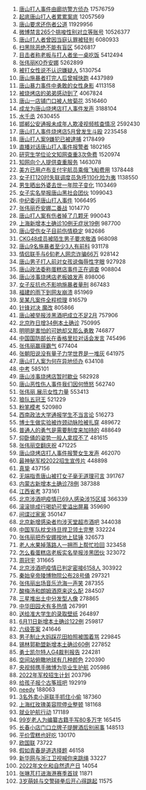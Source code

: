 1. [唐山打人事件由廊坊警方侦办](https://s.weibo.com//weibo?q=%23%E5%94%90%E5%B1%B1%E6%89%93%E4%BA%BA%E4%BA%8B%E4%BB%B6%E7%94%B1%E5%BB%8A%E5%9D%8A%E8%AD%A6%E6%96%B9%E4%BE%A6%E5%8A%9E%23&Refer=top) 17576759
2. [起底唐山打人者累累案底](https://s.weibo.com//weibo?q=%23%E8%B5%B7%E5%BA%95%E5%94%90%E5%B1%B1%E6%89%93%E4%BA%BA%E8%80%85%E7%B4%AF%E7%B4%AF%E6%A1%88%E5%BA%95%23&Refer=top) 12057569
3. [唐山要求还伤者公道](https://s.weibo.com//weibo?q=%23%E5%94%90%E5%B1%B1%E8%A6%81%E6%B1%82%E8%BF%98%E4%BC%A4%E8%80%85%E5%85%AC%E9%81%93%23&Refer=top) 11929956
4. [微博禁言265个挑唆性别对立等账号](https://s.weibo.com//weibo?q=%23%E5%BE%AE%E5%8D%9A%E7%A6%81%E8%A8%80265%E4%B8%AA%E6%8C%91%E5%94%86%E6%80%A7%E5%88%AB%E5%AF%B9%E7%AB%8B%E7%AD%89%E8%B4%A6%E5%8F%B7%23&Refer=top) 10526377
5. [唐山打人者曾因当庭认罪被轻判](https://s.weibo.com//weibo?q=%23%E5%94%90%E5%B1%B1%E6%89%93%E4%BA%BA%E8%80%85%E6%9B%BE%E5%9B%A0%E5%BD%93%E5%BA%AD%E8%AE%A4%E7%BD%AA%E8%A2%AB%E8%BD%BB%E5%88%A4%23&Refer=top) 6080933
6. [扫黑除恶绝不能有盲区](https://s.weibo.com//weibo?q=%23%E6%89%AB%E9%BB%91%E9%99%A4%E6%81%B6%E7%BB%9D%E4%B8%8D%E8%83%BD%E6%9C%89%E7%9B%B2%E5%8C%BA%23&Refer=top) 5626817
7. [目击者称老板与打人者坐一桌吃饭](https://s.weibo.com//weibo?q=%23%E7%9B%AE%E5%87%BB%E8%80%85%E7%A7%B0%E8%80%81%E6%9D%BF%E4%B8%8E%E6%89%93%E4%BA%BA%E8%80%85%E5%9D%90%E4%B8%80%E6%A1%8C%E5%90%83%E9%A5%AD%23&Refer=top) 5412494
8. [张伟丽KO乔安娜](https://s.weibo.com//weibo?q=%23%E5%BC%A0%E4%BC%9F%E4%B8%BDKO%E4%B9%94%E5%AE%89%E5%A8%9C%23&Refer=top) 5262899
9. [被打女性说不认识嫌疑人](https://s.weibo.com//weibo?q=%23%E8%A2%AB%E6%89%93%E5%A5%B3%E6%80%A7%E8%AF%B4%E4%B8%8D%E8%AE%A4%E8%AF%86%E5%AB%8C%E7%96%91%E4%BA%BA%23&Refer=top) 5130754
10. [唐山施暴者打完人后曾喊快跑](https://s.weibo.com//weibo?q=%23%E5%94%90%E5%B1%B1%E6%96%BD%E6%9A%B4%E8%80%85%E6%89%93%E5%AE%8C%E4%BA%BA%E5%90%8E%E6%9B%BE%E5%96%8A%E5%BF%AB%E8%B7%91%23&Refer=top) 4437989
11. [唐山暴力事件中勇敢的女性身影](https://s.weibo.com//weibo?q=%23%E5%94%90%E5%B1%B1%E6%9A%B4%E5%8A%9B%E4%BA%8B%E4%BB%B6%E4%B8%AD%E5%8B%87%E6%95%A2%E7%9A%84%E5%A5%B3%E6%80%A7%E8%BA%AB%E5%BD%B1%23&Refer=top) 4113158
12. [被烧烤店的弟弟感动到了](https://s.weibo.com//weibo?q=%23%E8%A2%AB%E7%83%A7%E7%83%A4%E5%BA%97%E7%9A%84%E5%BC%9F%E5%BC%9F%E6%84%9F%E5%8A%A8%E5%88%B0%E4%BA%86%23&Refer=top) 4067824
13. [唐山一店铺门口被人放菊花](https://s.weibo.com//weibo?q=%23%E5%94%90%E5%B1%B1%E4%B8%80%E5%BA%97%E9%93%BA%E9%97%A8%E5%8F%A3%E8%A2%AB%E4%BA%BA%E6%94%BE%E8%8F%8A%E8%8A%B1%23&Refer=top) 3516460
14. [成龙为唐山烧烤店打人事件发声](https://s.weibo.com//weibo?q=%23%E6%88%90%E9%BE%99%E4%B8%BA%E5%94%90%E5%B1%B1%E7%83%A7%E7%83%A4%E5%BA%97%E6%89%93%E4%BA%BA%E4%BA%8B%E4%BB%B6%E5%8F%91%E5%A3%B0%23&Refer=top) 3188104
15. [水千丞](https://s.weibo.com//weibo?q=%E6%B0%B4%E5%8D%83%E4%B8%9E&Refer=top) 2630455
16. [邯郸公安通报未成年人欺凌视频核查情况](https://s.weibo.com//weibo?q=%23%E9%82%AF%E9%83%B8%E5%85%AC%E5%AE%89%E9%80%9A%E6%8A%A5%E6%9C%AA%E6%88%90%E5%B9%B4%E4%BA%BA%E6%AC%BA%E5%87%8C%E8%A7%86%E9%A2%91%E6%A0%B8%E6%9F%A5%E6%83%85%E5%86%B5%23&Refer=top) 2592430
17. [唐山打人事件烧烤店5月曾发生斗殴](https://s.weibo.com//weibo?q=%23%E5%94%90%E5%B1%B1%E6%89%93%E4%BA%BA%E4%BA%8B%E4%BB%B6%E7%83%A7%E7%83%A4%E5%BA%975%E6%9C%88%E6%9B%BE%E5%8F%91%E7%94%9F%E6%96%97%E6%AE%B4%23&Refer=top) 2235458
18. [唐山打人案9嫌犯已被逮捕](https://s.weibo.com//weibo?q=%23%E5%94%90%E5%B1%B1%E6%89%93%E4%BA%BA%E6%A1%889%E5%AB%8C%E7%8A%AF%E5%B7%B2%E8%A2%AB%E9%80%AE%E6%8D%95%23&Refer=top) 2178499
19. [直播对话唐山打人事件报警者](https://s.weibo.com//weibo?q=%23%E7%9B%B4%E6%92%AD%E5%AF%B9%E8%AF%9D%E5%94%90%E5%B1%B1%E6%89%93%E4%BA%BA%E4%BA%8B%E4%BB%B6%E6%8A%A5%E8%AD%A6%E8%80%85%23&Refer=top) 1802165
20. [研究生学位论文知网查重3次免费](https://s.weibo.com//weibo?q=%23%E7%A0%94%E7%A9%B6%E7%94%9F%E5%AD%A6%E4%BD%8D%E8%AE%BA%E6%96%87%E7%9F%A5%E7%BD%91%E6%9F%A5%E9%87%8D3%E6%AC%A1%E5%85%8D%E8%B4%B9%23&Refer=top) 1520974
21. [知网向个人提供查重服务](https://s.weibo.com//weibo?q=%23%E7%9F%A5%E7%BD%91%E5%90%91%E4%B8%AA%E4%BA%BA%E6%8F%90%E4%BE%9B%E6%9F%A5%E9%87%8D%E6%9C%8D%E5%8A%A1%23&Refer=top) 1463078
22. [美方已用卢布支付宇航员乘俄飞船费用](https://s.weibo.com//weibo?q=%23%E7%BE%8E%E6%96%B9%E5%B7%B2%E7%94%A8%E5%8D%A2%E5%B8%83%E6%94%AF%E4%BB%98%E5%AE%87%E8%88%AA%E5%91%98%E4%B9%98%E4%BF%84%E9%A3%9E%E8%88%B9%E8%B4%B9%E7%94%A8%23&Refer=top) 1378448
23. [女子打120时失联调度员急呼110化险为夷](https://s.weibo.com//weibo?q=%23%E5%A5%B3%E5%AD%90%E6%89%93120%E6%97%B6%E5%A4%B1%E8%81%94%E8%B0%83%E5%BA%A6%E5%91%98%E6%80%A5%E5%91%BC110%E5%8C%96%E9%99%A9%E4%B8%BA%E5%A4%B7%23&Refer=top) 1138550
24. [男生晒出外婆去世一年院子变化](https://s.weibo.com//weibo?q=%23%E7%94%B7%E7%94%9F%E6%99%92%E5%87%BA%E5%A4%96%E5%A9%86%E5%8E%BB%E4%B8%96%E4%B8%80%E5%B9%B4%E9%99%A2%E5%AD%90%E5%8F%98%E5%8C%96%23&Refer=top) 1103469
25. [女子实名举报唐山黑社会团伙](https://s.weibo.com//weibo?q=%E5%A5%B3%E5%AD%90%E5%AE%9E%E5%90%8D%E4%B8%BE%E6%8A%A5%E5%94%90%E5%B1%B1%E9%BB%91%E7%A4%BE%E4%BC%9A%E5%9B%A2%E4%BC%99&Refer=top) 1099043
26. [中纪委评唐山打人事件](https://s.weibo.com//weibo?q=%23%E4%B8%AD%E7%BA%AA%E5%A7%94%E8%AF%84%E5%94%90%E5%B1%B1%E6%89%93%E4%BA%BA%E4%BA%8B%E4%BB%B6%23&Refer=top) 1066495
27. [张伟丽乔安娜二番战](https://s.weibo.com//weibo?q=%23%E5%BC%A0%E4%BC%9F%E4%B8%BD%E4%B9%94%E5%AE%89%E5%A8%9C%E4%BA%8C%E7%95%AA%E6%88%98%23&Refer=top) 1014770
28. [唐山打人案有伤者掉了几颗牙](https://s.weibo.com//weibo?q=%23%E5%94%90%E5%B1%B1%E6%89%93%E4%BA%BA%E6%A1%88%E6%9C%89%E4%BC%A4%E8%80%85%E6%8E%89%E4%BA%86%E5%87%A0%E9%A2%97%E7%89%99%23&Refer=top) 990043
29. [上海新增本土确诊10例无症状19例](https://s.weibo.com//weibo?q=%23%E4%B8%8A%E6%B5%B7%E6%96%B0%E5%A2%9E%E6%9C%AC%E5%9C%9F%E7%A1%AE%E8%AF%8A10%E4%BE%8B%E6%97%A0%E7%97%87%E7%8A%B619%E4%BE%8B%23&Refer=top) 987700
30. [唐山受伤女子目前伤情稳定](https://s.weibo.com//weibo?q=%23%E5%94%90%E5%B1%B1%E5%8F%97%E4%BC%A4%E5%A5%B3%E5%AD%90%E7%9B%AE%E5%89%8D%E4%BC%A4%E6%83%85%E7%A8%B3%E5%AE%9A%23&Refer=top) 982686
31. [CKG48成员被陌生男子要求敬酒](https://s.weibo.com//weibo?q=CKG48%E6%88%90%E5%91%98%E8%A2%AB%E9%99%8C%E7%94%9F%E7%94%B7%E5%AD%90%E8%A6%81%E6%B1%82%E6%95%AC%E9%85%92&Refer=top) 968098
32. [唐山9名施暴者至少3人有前科](https://s.weibo.com//weibo?q=%23%E5%94%90%E5%B1%B19%E5%90%8D%E6%96%BD%E6%9A%B4%E8%80%85%E8%87%B3%E5%B0%913%E4%BA%BA%E6%9C%89%E5%89%8D%E7%A7%91%23&Refer=top) 931178
33. [情侣联手与6旬老人网恋诈骗66万](https://s.weibo.com//weibo?q=%23%E6%83%85%E4%BE%A3%E8%81%94%E6%89%8B%E4%B8%8E6%E6%97%AC%E8%80%81%E4%BA%BA%E7%BD%91%E6%81%8B%E8%AF%88%E9%AA%9766%E4%B8%87%23&Refer=top) 928142
34. [唐山男子打人前对女孩说侮辱性字眼](https://s.weibo.com//weibo?q=%23%E5%94%90%E5%B1%B1%E7%94%B7%E5%AD%90%E6%89%93%E4%BA%BA%E5%89%8D%E5%AF%B9%E5%A5%B3%E5%AD%A9%E8%AF%B4%E4%BE%AE%E8%BE%B1%E6%80%A7%E5%AD%97%E7%9C%BC%23&Refer=top) 927928
35. [唐山政法委称蛋糕店事件正在调查](https://s.weibo.com//weibo?q=%23%E5%94%90%E5%B1%B1%E6%94%BF%E6%B3%95%E5%A7%94%E7%A7%B0%E8%9B%8B%E7%B3%95%E5%BA%97%E4%BA%8B%E4%BB%B6%E6%AD%A3%E5%9C%A8%E8%B0%83%E6%9F%A5%23&Refer=top) 908804
36. [唐山涉事烧烤店老板娘发声](https://s.weibo.com//weibo?q=%23%E5%94%90%E5%B1%B1%E6%B6%89%E4%BA%8B%E7%83%A7%E7%83%A4%E5%BA%97%E8%80%81%E6%9D%BF%E5%A8%98%E5%8F%91%E5%A3%B0%23&Refer=top) 898006
37. [女子反抗也不影响施暴者量刑](https://s.weibo.com//weibo?q=%23%E5%A5%B3%E5%AD%90%E5%8F%8D%E6%8A%97%E4%B9%9F%E4%B8%8D%E5%BD%B1%E5%93%8D%E6%96%BD%E6%9A%B4%E8%80%85%E9%87%8F%E5%88%91%23&Refer=top) 867483
38. [福建的雨下到网友崩溃](https://s.weibo.com//weibo?q=%23%E7%A6%8F%E5%BB%BA%E7%9A%84%E9%9B%A8%E4%B8%8B%E5%88%B0%E7%BD%91%E5%8F%8B%E5%B4%A9%E6%BA%83%23&Refer=top) 851969
39. [吴某凡案件全程梳理](https://s.weibo.com//weibo?q=%23%E5%90%B4%E6%9F%90%E5%87%A1%E6%A1%88%E4%BB%B6%E5%85%A8%E7%A8%8B%E6%A2%B3%E7%90%86%23&Refer=top) 816579
40. [针锋对决 魔改](https://s.weibo.com//weibo?q=%E9%92%88%E9%94%8B%E5%AF%B9%E5%86%B3%20%E9%AD%94%E6%94%B9&Refer=top) 805866
41. [唐山被举报涉黑酒吧成立不足2月](https://s.weibo.com//weibo?q=%23%E5%94%90%E5%B1%B1%E8%A2%AB%E4%B8%BE%E6%8A%A5%E6%B6%89%E9%BB%91%E9%85%92%E5%90%A7%E6%88%90%E7%AB%8B%E4%B8%8D%E8%B6%B32%E6%9C%88%23&Refer=top) 757906
42. [北京昨日增34例本土确诊](https://s.weibo.com//weibo?q=%23%E5%8C%97%E4%BA%AC%E6%98%A8%E6%97%A5%E5%A2%9E34%E4%BE%8B%E6%9C%AC%E5%9C%9F%E7%A1%AE%E8%AF%8A%23&Refer=top) 750995
43. [明明是害怕的可她却又那么勇敢](https://s.weibo.com//weibo?q=%23%E6%98%8E%E6%98%8E%E6%98%AF%E5%AE%B3%E6%80%95%E7%9A%84%E5%8F%AF%E5%A5%B9%E5%8D%B4%E5%8F%88%E9%82%A3%E4%B9%88%E5%8B%87%E6%95%A2%23&Refer=top) 746877
44. [中国国防部长在香格里拉对话会发言](https://s.weibo.com//weibo?q=%23%E4%B8%AD%E5%9B%BD%E5%9B%BD%E9%98%B2%E9%83%A8%E9%95%BF%E5%9C%A8%E9%A6%99%E6%A0%BC%E9%87%8C%E6%8B%89%E5%AF%B9%E8%AF%9D%E4%BC%9A%E5%8F%91%E8%A8%80%23&Refer=top) 745496
45. [张伟丽赢得霸气](https://s.weibo.com//weibo?q=%23%E5%BC%A0%E4%BC%9F%E4%B8%BD%E8%B5%A2%E5%BE%97%E9%9C%B8%E6%B0%94%23&Refer=top) 677404
46. [张朝阳说没有量子力学世界是一堆灰](https://s.weibo.com//weibo?q=%23%E5%BC%A0%E6%9C%9D%E9%98%B3%E8%AF%B4%E6%B2%A1%E6%9C%89%E9%87%8F%E5%AD%90%E5%8A%9B%E5%AD%A6%E4%B8%96%E7%95%8C%E6%98%AF%E4%B8%80%E5%A0%86%E7%81%B0%23&Refer=top) 641975
47. [唐山打人案为何在异地侦办](https://s.weibo.com//weibo?q=%23%E5%94%90%E5%B1%B1%E6%89%93%E4%BA%BA%E6%A1%88%E4%B8%BA%E4%BD%95%E5%9C%A8%E5%BC%82%E5%9C%B0%E4%BE%A6%E5%8A%9E%23&Refer=top) 634108
48. [中考](https://s.weibo.com//weibo?q=%E4%B8%AD%E8%80%83&Refer=top) 585101
49. [唐山涉事烧烤店暂时歇业](https://s.weibo.com//weibo?q=%23%E5%94%90%E5%B1%B1%E6%B6%89%E4%BA%8B%E7%83%A7%E7%83%A4%E5%BA%97%E6%9A%82%E6%97%B6%E6%AD%87%E4%B8%9A%23&Refer=top) 582928
50. [唐山恶性伤人事件我们因何愤怒](https://s.weibo.com//weibo?q=%23%E5%94%90%E5%B1%B1%E6%81%B6%E6%80%A7%E4%BC%A4%E4%BA%BA%E4%BA%8B%E4%BB%B6%E6%88%91%E4%BB%AC%E5%9B%A0%E4%BD%95%E6%84%A4%E6%80%92%23&Refer=top) 562740
51. [张伟丽 展示女性力量](https://s.weibo.com//weibo?q=%E5%BC%A0%E4%BC%9F%E4%B8%BD%20%E5%B1%95%E7%A4%BA%E5%A5%B3%E6%80%A7%E5%8A%9B%E9%87%8F&Refer=top) 553413
52. [狼队五冠王](https://s.weibo.com//weibo?q=%23%E7%8B%BC%E9%98%9F%E4%BA%94%E5%86%A0%E7%8E%8B%23&Refer=top) 521229
53. [粉笔模考](https://s.weibo.com//weibo?q=%23%E7%B2%89%E7%AC%94%E6%A8%A1%E8%80%83%23&Refer=top) 520980
54. [西南政法大学通报学生不当言论](https://s.weibo.com//weibo?q=%23%E8%A5%BF%E5%8D%97%E6%94%BF%E6%B3%95%E5%A4%A7%E5%AD%A6%E9%80%9A%E6%8A%A5%E5%AD%A6%E7%94%9F%E4%B8%8D%E5%BD%93%E8%A8%80%E8%AE%BA%23&Refer=top) 516273
55. [博士生做实验被炸颈动脉险被扎穿](https://s.weibo.com//weibo?q=%23%E5%8D%9A%E5%A3%AB%E7%94%9F%E5%81%9A%E5%AE%9E%E9%AA%8C%E8%A2%AB%E7%82%B8%E9%A2%88%E5%8A%A8%E8%84%89%E9%99%A9%E8%A2%AB%E6%89%8E%E7%A9%BF%23&Refer=top) 489672
56. [普通人的勇气是需要制度来加持的](https://s.weibo.com//weibo?q=%23%E6%99%AE%E9%80%9A%E4%BA%BA%E7%9A%84%E5%8B%87%E6%B0%94%E6%98%AF%E9%9C%80%E8%A6%81%E5%88%B6%E5%BA%A6%E6%9D%A5%E5%8A%A0%E6%8C%81%E7%9A%84%23&Refer=top) 488649
57. [仰卧俑的姿势一般人拿捏不了](https://s.weibo.com//weibo?q=%23%E4%BB%B0%E5%8D%A7%E4%BF%91%E7%9A%84%E5%A7%BF%E5%8A%BF%E4%B8%80%E8%88%AC%E4%BA%BA%E6%8B%BF%E6%8D%8F%E4%B8%8D%E4%BA%86%23&Refer=top) 481615
58. [张伟丽空翻庆祝](https://s.weibo.com//weibo?q=%23%E5%BC%A0%E4%BC%9F%E4%B8%BD%E7%A9%BA%E7%BF%BB%E5%BA%86%E7%A5%9D%23&Refer=top) 471225
59. [唐山烧烤店打人事件报警女生发声](https://s.weibo.com//weibo?q=%23%E5%94%90%E5%B1%B1%E7%83%A7%E7%83%A4%E5%BA%97%E6%89%93%E4%BA%BA%E4%BA%8B%E4%BB%B6%E6%8A%A5%E8%AD%A6%E5%A5%B3%E7%94%9F%E5%8F%91%E5%A3%B0%23&Refer=top) 462070
60. [最神秘军校2022招生宣传片](https://s.weibo.com//weibo?q=%23%E6%9C%80%E7%A5%9E%E7%A7%98%E5%86%9B%E6%A0%A12022%E6%8B%9B%E7%94%9F%E5%AE%A3%E4%BC%A0%E7%89%87%23&Refer=top) 448898
61. [真挚](https://s.weibo.com//weibo?q=%E7%9C%9F%E6%8C%9A&Refer=top) 437156
62. [无端指责唐山被打女子毫无道理可言](https://s.weibo.com//weibo?q=%23%E6%97%A0%E7%AB%AF%E6%8C%87%E8%B4%A3%E5%94%90%E5%B1%B1%E8%A2%AB%E6%89%93%E5%A5%B3%E5%AD%90%E6%AF%AB%E6%97%A0%E9%81%93%E7%90%86%E5%8F%AF%E8%A8%80%23&Refer=top) 391767
63. [内蒙古新增本土确诊78例](https://s.weibo.com//weibo?q=%23%E5%86%85%E8%92%99%E5%8F%A4%E6%96%B0%E5%A2%9E%E6%9C%AC%E5%9C%9F%E7%A1%AE%E8%AF%8A78%E4%BE%8B%23&Refer=top) 387388
64. [江西省考](https://s.weibo.com//weibo?q=%23%E6%B1%9F%E8%A5%BF%E7%9C%81%E8%80%83%23&Refer=top) 373161
65. [北京涉酒吧疫情已69人感染涉15区域](https://s.weibo.com//weibo?q=%23%E5%8C%97%E4%BA%AC%E6%B6%89%E9%85%92%E5%90%A7%E7%96%AB%E6%83%85%E5%B7%B269%E4%BA%BA%E6%84%9F%E6%9F%93%E6%B6%8915%E5%8C%BA%E5%9F%9F%23&Refer=top) 366339
66. [滚滚排成行喝奶可爱溢出屏幕](https://s.weibo.com//weibo?q=%23%E6%BB%9A%E6%BB%9A%E6%8E%92%E6%88%90%E8%A1%8C%E5%96%9D%E5%A5%B6%E5%8F%AF%E7%88%B1%E6%BA%A2%E5%87%BA%E5%B1%8F%E5%B9%95%23&Refer=top) 359690
67. [间谍过家家](https://s.weibo.com//weibo?q=%23%E9%97%B4%E8%B0%8D%E8%BF%87%E5%AE%B6%E5%AE%B6%23&Refer=top) 350147
68. [北京新增感染者均涉天堂超市酒吧](https://s.weibo.com//weibo?q=%23%E5%8C%97%E4%BA%AC%E6%96%B0%E5%A2%9E%E6%84%9F%E6%9F%93%E8%80%85%E5%9D%87%E6%B6%89%E5%A4%A9%E5%A0%82%E8%B6%85%E5%B8%82%E9%85%92%E5%90%A7%23&Refer=top) 344038
69. [中国军队枕戈待旦捍卫领土完整](https://s.weibo.com//weibo?q=%23%E4%B8%AD%E5%9B%BD%E5%86%9B%E9%98%9F%E6%9E%95%E6%88%88%E5%BE%85%E6%97%A6%E6%8D%8D%E5%8D%AB%E9%A2%86%E5%9C%9F%E5%AE%8C%E6%95%B4%23&Refer=top) 332224
70. [张伟丽把乔安娜按地上猛锤](https://s.weibo.com//weibo?q=%23%E5%BC%A0%E4%BC%9F%E4%B8%BD%E6%8A%8A%E4%B9%94%E5%AE%89%E5%A8%9C%E6%8C%89%E5%9C%B0%E4%B8%8A%E7%8C%9B%E9%94%A4%23&Refer=top) 326573
71. [老人水果掉落路人一拥而上帮忙捡回](https://s.weibo.com//weibo?q=%23%E8%80%81%E4%BA%BA%E6%B0%B4%E6%9E%9C%E6%8E%89%E8%90%BD%E8%B7%AF%E4%BA%BA%E4%B8%80%E6%8B%A5%E8%80%8C%E4%B8%8A%E5%B8%AE%E5%BF%99%E6%8D%A1%E5%9B%9E%23&Refer=top) 323458
72. [怎么看蛋糕店老板实名举报涉黑团伙](https://s.weibo.com//weibo?q=%23%E6%80%8E%E4%B9%88%E7%9C%8B%E8%9B%8B%E7%B3%95%E5%BA%97%E8%80%81%E6%9D%BF%E5%AE%9E%E5%90%8D%E4%B8%BE%E6%8A%A5%E6%B6%89%E9%BB%91%E5%9B%A2%E4%BC%99%23&Refer=top) 323072
73. [周冠宇](https://s.weibo.com//weibo?q=%E5%91%A8%E5%86%A0%E5%AE%87&Refer=top) 311665
74. [北京涉酒吧疫情已判定密接6158人](https://s.weibo.com//weibo?q=%23%E5%8C%97%E4%BA%AC%E6%B6%89%E9%85%92%E5%90%A7%E7%96%AB%E6%83%85%E5%B7%B2%E5%88%A4%E5%AE%9A%E5%AF%86%E6%8E%A56158%E4%BA%BA%23&Refer=top) 303922
75. [秦始皇帝陵博物院公布28号俑](https://s.weibo.com//weibo?q=%23%E7%A7%A6%E5%A7%8B%E7%9A%87%E5%B8%9D%E9%99%B5%E5%8D%9A%E7%89%A9%E9%99%A2%E5%85%AC%E5%B8%8328%E5%8F%B7%E4%BF%91%23&Refer=top) 297321
76. [张伟丽出场音乐沧海一声笑](https://s.weibo.com//weibo?q=%23%E5%BC%A0%E4%BC%9F%E4%B8%BD%E5%87%BA%E5%9C%BA%E9%9F%B3%E4%B9%90%E6%B2%A7%E6%B5%B7%E4%B8%80%E5%A3%B0%E7%AC%91%23&Refer=top) 287355
77. [酸梅汤和朗姆酒原来这么配](https://s.weibo.com//weibo?q=%23%E9%85%B8%E6%A2%85%E6%B1%A4%E5%92%8C%E6%9C%97%E5%A7%86%E9%85%92%E5%8E%9F%E6%9D%A5%E8%BF%99%E4%B9%88%E9%85%8D%23&Refer=top) 284507
78. [三星堆出土中分发型人像](https://s.weibo.com//weibo?q=%23%E4%B8%89%E6%98%9F%E5%A0%86%E5%87%BA%E5%9C%9F%E4%B8%AD%E5%88%86%E5%8F%91%E5%9E%8B%E4%BA%BA%E5%83%8F%23&Refer=top) 278865
79. [中华田园犬有多热情](https://s.weibo.com//weibo?q=%23%E4%B8%AD%E5%8D%8E%E7%94%B0%E5%9B%AD%E7%8A%AC%E6%9C%89%E5%A4%9A%E7%83%AD%E6%83%85%23&Refer=top) 267991
80. [送给准大学生的录取壁纸](https://s.weibo.com//weibo?q=%23%E9%80%81%E7%BB%99%E5%87%86%E5%A4%A7%E5%AD%A6%E7%94%9F%E7%9A%84%E5%BD%95%E5%8F%96%E5%A3%81%E7%BA%B8%23&Refer=top) 264897
81. [6月11日新增本土确诊122例](https://s.weibo.com//weibo?q=%236%E6%9C%8811%E6%97%A5%E6%96%B0%E5%A2%9E%E6%9C%AC%E5%9C%9F%E7%A1%AE%E8%AF%8A122%E4%BE%8B%23&Refer=top) 259817
82. [六级答案](https://s.weibo.com//weibo?q=%23%E5%85%AD%E7%BA%A7%E7%AD%94%E6%A1%88%23&Refer=top) 241646
83. [男子制止大妈踩花田拍照被围着骂](https://s.weibo.com//weibo?q=%23%E7%94%B7%E5%AD%90%E5%88%B6%E6%AD%A2%E5%A4%A7%E5%A6%88%E8%B8%A9%E8%8A%B1%E7%94%B0%E6%8B%8D%E7%85%A7%E8%A2%AB%E5%9B%B4%E7%9D%80%E9%AA%82%23&Refer=top) 229845
84. [锡林郭勒盟新增本土确诊60例](https://s.weibo.com//weibo?q=%23%E9%94%A1%E6%9E%97%E9%83%AD%E5%8B%92%E7%9B%9F%E6%96%B0%E5%A2%9E%E6%9C%AC%E5%9C%9F%E7%A1%AE%E8%AF%8A60%E4%BE%8B%23&Refer=top) 227852
85. [勇士凯尔特人G4裁判报告](https://s.weibo.com//weibo?q=%23%E5%8B%87%E5%A3%AB%E5%87%AF%E5%B0%94%E7%89%B9%E4%BA%BAG4%E8%A3%81%E5%88%A4%E6%8A%A5%E5%91%8A%23&Refer=top) 224281
86. [空间站俯瞰地球有几种颜色](https://s.weibo.com//weibo?q=%23%E7%A9%BA%E9%97%B4%E7%AB%99%E4%BF%AF%E7%9E%B0%E5%9C%B0%E7%90%83%E6%9C%89%E5%87%A0%E7%A7%8D%E9%A2%9C%E8%89%B2%23&Refer=top) 220390
87. [央视频携手微博为毕业生护航](https://s.weibo.com//weibo?q=%23%E5%A4%AE%E8%A7%86%E9%A2%91%E6%90%BA%E6%89%8B%E5%BE%AE%E5%8D%9A%E4%B8%BA%E6%AF%95%E4%B8%9A%E7%94%9F%E6%8A%A4%E8%88%AA%23&Refer=top) 205986
88. [2022年军校招生计划](https://s.weibo.com//weibo?q=%232022%E5%B9%B4%E5%86%9B%E6%A0%A1%E6%8B%9B%E7%94%9F%E8%AE%A1%E5%88%92%23&Refer=top) 203796
89. [给孩子报个古筝班吧](https://s.weibo.com//weibo?q=%23%E7%BB%99%E5%AD%A9%E5%AD%90%E6%8A%A5%E4%B8%AA%E5%8F%A4%E7%AD%9D%E7%8F%AD%E5%90%A7%23&Refer=top) 192919
90. [needy](https://s.weibo.com//weibo?q=needy&Refer=top) 188063
91. [3名外卖小哥联手抓住小偷](https://s.weibo.com//weibo?q=%233%E5%90%8D%E5%A4%96%E5%8D%96%E5%B0%8F%E5%93%A5%E8%81%94%E6%89%8B%E6%8A%93%E4%BD%8F%E5%B0%8F%E5%81%B7%23&Refer=top) 187360
92. [上海红玫瑰美容院停业整顿](https://s.weibo.com//weibo?q=%23%E4%B8%8A%E6%B5%B7%E7%BA%A2%E7%8E%AB%E7%91%B0%E7%BE%8E%E5%AE%B9%E9%99%A2%E5%81%9C%E4%B8%9A%E6%95%B4%E9%A1%BF%23&Refer=top) 181168
93. [就业护航行动](https://s.weibo.com//weibo?q=%E5%B0%B1%E4%B8%9A%E6%8A%A4%E8%88%AA%E8%A1%8C%E5%8A%A8&Refer=top) 171189
94. [99岁老人为编纂古籍手写80多万字](https://s.weibo.com//weibo?q=%2399%E5%B2%81%E8%80%81%E4%BA%BA%E4%B8%BA%E7%BC%96%E7%BA%82%E5%8F%A4%E7%B1%8D%E6%89%8B%E5%86%9980%E5%A4%9A%E4%B8%87%E5%AD%97%23&Refer=top) 165415
95. [长春小店门口立牌子提醒酒后别闹事](https://s.weibo.com//weibo?q=%23%E9%95%BF%E6%98%A5%E5%B0%8F%E5%BA%97%E9%97%A8%E5%8F%A3%E7%AB%8B%E7%89%8C%E5%AD%90%E6%8F%90%E9%86%92%E9%85%92%E5%90%8E%E5%88%AB%E9%97%B9%E4%BA%8B%23&Refer=top) 148513
96. [平价雪糕也好吃](https://s.weibo.com//weibo?q=%23%E5%B9%B3%E4%BB%B7%E9%9B%AA%E7%B3%95%E4%B9%9F%E5%A5%BD%E5%90%83%23&Refer=top) 130170
97. [欧国联](https://s.weibo.com//weibo?q=%23%E6%AC%A7%E5%9B%BD%E8%81%94%23&Refer=top) 73722
98. [假如青春是道选择题](https://s.weibo.com//weibo?q=%23%E5%81%87%E5%A6%82%E9%9D%92%E6%98%A5%E6%98%AF%E9%81%93%E9%80%89%E6%8B%A9%E9%A2%98%23&Refer=top) 46158
99. [新华网与浙江卫视喊你来跳绳](https://s.weibo.com//weibo?q=%23%E6%96%B0%E5%8D%8E%E7%BD%91%E4%B8%8E%E6%B5%99%E6%B1%9F%E5%8D%AB%E8%A7%86%E5%96%8A%E4%BD%A0%E6%9D%A5%E8%B7%B3%E7%BB%B3%23&Refer=top) 33227
100. [2022年文化和自然遗产日](https://s.weibo.com//weibo?q=%232022%E5%B9%B4%E6%96%87%E5%8C%96%E5%92%8C%E8%87%AA%E7%84%B6%E9%81%97%E4%BA%A7%E6%97%A5%23&Refer=top) 14054
101. [张琳芃打进海港赛季首球](https://s.weibo.com//weibo?q=%23%E5%BC%A0%E7%90%B3%E8%8A%83%E6%89%93%E8%BF%9B%E6%B5%B7%E6%B8%AF%E8%B5%9B%E5%AD%A3%E9%A6%96%E7%90%83%23&Refer=top) 11871
102. [3岁萌娃与交警碰拳后开心得跳起](https://s.weibo.com//weibo?q=%233%E5%B2%81%E8%90%8C%E5%A8%83%E4%B8%8E%E4%BA%A4%E8%AD%A6%E7%A2%B0%E6%8B%B3%E5%90%8E%E5%BC%80%E5%BF%83%E5%BE%97%E8%B7%B3%E8%B5%B7%23&Refer=top) 11575
